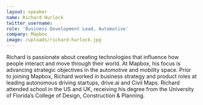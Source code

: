 ```yaml
---
layout: speaker
name: Richard Hurlock
twitter_username:
role: 'Business Development Lead, Automotive'
company: Mapbox
image: /uploads/richard-hurlock.jpg
---
```


Richard is passionate about creating technologies that influence how people interact and move through their world. At Mapbox, his focus is advancing strategic objectives in the automotive and mobility space. Prior to joining Mapbox, Richard worked in business strategy and product roles at leading autonomous driving startups, drive.ai and Civil Maps. Richard attended school in the US and UK, receiving his degree from the University of Florida’s College of Design, Construction & Planning.